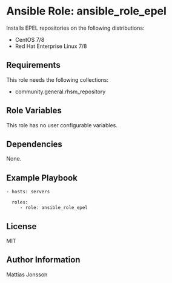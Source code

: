 Ansible Role: ansible_role_epel
=========

Installs EPEL repositories on the following distributions:

<ul>
<li>CentOS 7/8
<li>Red Hat Enterprise Linux 7/8
</ul>

Requirements
------------

This role needs the following collections:
* community.general.rhsm_repository  

Role Variables
--------------

This role has no user configurable variables.


Dependencies
------------

None.

Example Playbook
----------------

    - hosts: servers

      roles:
         - role: ansible_role_epel

License
-------

MIT

Author Information
------------------

Mattias Jonsson